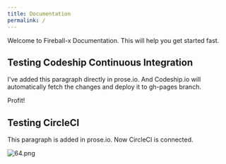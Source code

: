 ```yaml
---
title: Documentation
permalink: /
---
```


Welcome to Fireball-x Documentation. This will help you get started fast.

## Testing Codeship Continuous Integration

I've added this paragraph directly in prose.io. And Codeship.io will automatically fetch the changes and deploy it to gh-pages branch.

Profit!

## Testing CircleCI

This paragraph is added in prose.io. Now CircleCI is connected.

![64.png](/docs/media/64.png)
